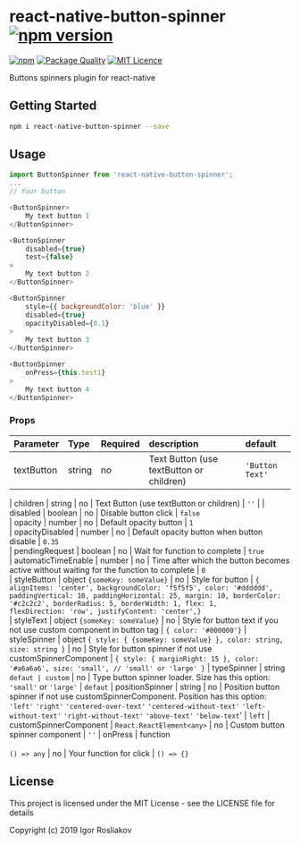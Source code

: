 # react-native-button-spinner [![npm version](https://badge.fury.io/js/react-native-button-spinner.svg)](https://badge.fury.io/js/react-native-button-spinner)
[![npm](https://img.shields.io/npm/dt/react-native-button-spinner.svg)](https://www.npmjs.com/package/react-native-button-spinner)
[![Package Quality](http://npm.packagequality.com/shield/react-native-button-spinner.svg)](http://packagequality.com/#?package=react-native-button-spinner)
[![MIT Licence](https://badges.frapsoft.com/os/mit/mit.svg?v=103)](https://opensource.org/licenses/mit-license.php)

Buttons spinners plugin for react-native

## Getting Started

```bash
npm i react-native-button-spinner --save
```

## Usage
```javascript
import ButtonSpinner from 'react-native-button-spinner';
...
// Your button

<ButtonSpinner>
    My text button 1
</ButtonSpinner>
```

```javascript
<ButtonSpinner
    disabled={true}
    test={false}
>
    My text button 2
</ButtonSpinner>
```

```javascript
<ButtonSpinner
    style={{ backgroundColor: 'blue' }}
    disabled={true}
    opacityDisabled={0.1}
>
    My text button 3
</ButtonSpinner>
```

```javascript
<ButtonSpinner
    onPress={this.test1}
>
    My text button 4
</ButtonSpinner>
```





### Props

| Parameter              | Type                                                                                   | Required | description                                                                                                                                                                                                                          | default                                                   |
| :--------------------- | :------------------------------------------------------------------------------------- | :------- | :----------------------------------------------------------------------------------------------------------------------------------------------------------------------------------------------------------------------------------- | :-------------------------------------------------------- |
| textButton              | string                                                                                  | no      | Text Button (use textButton or children)                                                                                                                                                                                                                        |  `'Button Text'`                                                         |

| children              | string                                                                                  | no      | Text Button  (use textButton or children)                                                                                                                                                                                                                       |  `''`                                                         |
| disabled        | boolean                                                                                | no       | Disable button click                                                                                                                                                                                                                   | `false`            
| opacity        | number                                                                                | no       | Default opacity button                                                                                                                                                                                                                    | `1`    
| opacityDisabled        | number                                                                                | no       | Default opacity button when button disable                                                                                                                                                                                                                    | `0.35`    
| pendingRequest        | boolean                                                                                | no       | Wait for function to complete                                                                                                                                                                                                                    | `true`      
| automaticTimeEnable        | number                                                                                | no       | Time after which the button becomes active without waiting for the function to complete                                                                                                                                                                                                                    | `0`    
| styleButton        | object  `{someKey: someValue}`                                                                              | no       | Style for button                                                                                                                                                                                                                    | `{ alignItems: 'center', backgroundColor: 'f5f5f5', color: '#dddddd', paddingVertical: 10, paddingHorizontal: 25, margin: 10, borderColor: '#c2c2c2', borderRadius: 5, borderWidth: 1, flex: 1,      flexDirection: 'row', justifyContent: 'center',}`    
| styleText        | object  `{someKey: someValue}`                                                                              | no       | Style for button text if you not use custom component in button tag                                                                                                                                                                                                                    | `{ color: '#000000'}`
| styleSpinner        | object  `{ style: { {someKey: someValue} }, color: string, size: string }`                                                                              | no       | Style for button spinner  if not use customSpinnerComponent                                                                                                                                                                                                                      | `{ style: { marginRight: 15 }, color: '#a6a6a6', size: 'small', // 'small' or 'large' }` | typeSpinner        | string  `defaut | custom`                                                                              | no       | Type button spinner loader. Size has this option: `'small'` or `'large'`                                                                                                                                                                                                                  | `defaut`
| positionSpinner        | string                                                                        | no       | Position button spinner  if not use customSpinnerComponent. Position has this option: `'left'` `'right'` `'centered-over-text'` `'centered-without-text'` `'left-without-text'` `'right-without-text'` `'above-text'` `'below-text`'                                                                                                                                                                                                                  | `left`
| customSpinnerComponent        |   `React.ReactElement<any>`                                                                              | no       | Custom button spinner component                                                                                                                                                                                                               | `''`
| onPress               | function<br><br>`() => any`                                                           | no       | Your function for click   | `() => {}`    



## License
This project is licensed under the MIT License - see the LICENSE file for details

Copyright (c) 2019 Igor Rosliakov
